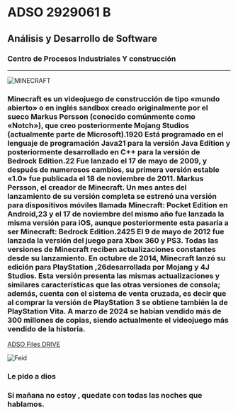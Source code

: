# ADSO 2929061 B
## Análisis y Desarrollo de Software

### Centro de Procesos Industriales Y construcción

---

![MINECRAFT](https://tinyurl.com/yf6bmu3s)
### Minecraft es un videojuego de construcción de tipo «mundo abierto» o en inglés sandbox creado originalmente por el sueco Markus Persson (conocido comúnmente como «Notch»), que creo posteriormente Mojang Studios (actualmente parte de Microsoft).19​20​ Está programado en el lenguaje de programación Java21​ para la versión Java Edition y posteriormente desarrollado en C++ para la versión de Bedrock Edition.22​ Fue lanzado el 17 de mayo de 2009, y después de numerosos cambios, su primera versión estable «1.0» fue publicada el 18 de noviembre de 2011. Markus Persson, el creador de Minecraft. Un mes antes del lanzamiento de su versión completa se estrenó una versión para dispositivos móviles llamada Minecraft: Pocket Edition en Android,23​ y el 17 de noviembre del mismo año fue lanzada la misma versión para iOS, aunque posteriormente esta pasaría a ser Minecraft: Bedrock Edition.24​25​ El 9 de mayo de 2012 fue lanzada la versión del juego para Xbox 360 y PS3. Todas las versiones de Minecraft reciben actualizaciones constantes desde su lanzamiento. En octubre de 2014, Minecraft lanzó su edición para PlayStation ,26​ desarrollada por Mojang y 4J Studios. Esta versión presenta las mismas actualizaciones y similares características que las otras versiones de consola; además, cuenta con el sistema de venta cruzada, es decir que al comprar la versión de PlayStation 3 se obtiene también la de PlayStation Vita. A marzo de 2024 se habían vendido más de 300 millones de copias, siendo actualmente el videojuego más vendido de la historia. 
[ADSO Files DRIVE](https://tinyurl.com/wnkk334u)

![Feid](https://shre.ink/8ICj)
### Le pido a dios 
### Si mañana no estoy , quedate con todas las noches que hablamos.


